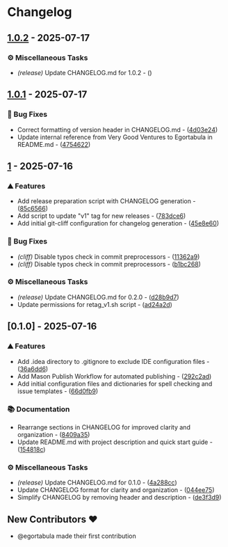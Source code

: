 # Changelog
## [1.0.2](https://github.com/egortabula/egortabula_workflows/compare/v1.0.1..v1.0.2) - 2025-07-17

### ⚙️ Miscellaneous Tasks

- *(release)* Update CHANGELOG.md for 1.0.2 - ([](https://github.com/egortabula/egortabula_workflows/commit/))
## [1.0.1](https://github.com/egortabula/egortabula_workflows/compare/v1..v1.0.1) - 2025-07-17

### 🐛 Bug Fixes

- Correct formatting of version header in CHANGELOG.md - ([4d03e24](https://github.com/egortabula/egortabula_workflows/commit/4d03e24a68186c0297aa6a5d9fcca9d491075d6c))
- Update internal reference from Very Good Ventures to Egortabula in README.md - ([4754622](https://github.com/egortabula/egortabula_workflows/commit/47546226317f6ad3a85689170814b472a508ea15))
## [1](https://github.com/egortabula/egortabula_workflows/compare/v0.1.0..v1) - 2025-07-16

### ⛰️  Features

- Add release preparation script with CHANGELOG generation - ([85c6566](https://github.com/egortabula/egortabula_workflows/commit/85c656617b7ad36e231dd1ddfca77acc77d5f888))
- Add script to update "v1" tag for new releases - ([783dce6](https://github.com/egortabula/egortabula_workflows/commit/783dce603dde08dc836127caba139bb7ad4e6a57))
- Add initial git-cliff configuration for changelog generation - ([45e8e60](https://github.com/egortabula/egortabula_workflows/commit/45e8e6094c2a1405f4dab0f482ac9ae41db0d131))

### 🐛 Bug Fixes

- *(cliff)* Disable typos check in commit preprocessors - ([11362a9](https://github.com/egortabula/egortabula_workflows/commit/11362a96f1696504a134a3f647ebd4db4deeb5ed))
- *(cliff)* Disable typos check in commit preprocessors - ([b1bc268](https://github.com/egortabula/egortabula_workflows/commit/b1bc268c144ebeee0b294bd0bf227b1d8ac8acae))

### ⚙️ Miscellaneous Tasks

- *(release)* Update CHANGELOG.md for 0.2.0 - ([d28b9d7](https://github.com/egortabula/egortabula_workflows/commit/d28b9d733459c043822229e811a5fa15bf6efcec))
- Update permissions for retag_v1.sh script - ([ad24a2d](https://github.com/egortabula/egortabula_workflows/commit/ad24a2d6c8ad2b9cb958d6bbe449b2774b18ebaf))
## [0.1.0] - 2025-07-16

### ⛰️  Features

- Add .idea directory to .gitignore to exclude IDE configuration files - ([36a6dd6](https://github.com/egortabula/egortabula_workflows/commit/36a6dd64d79c33c9fc761b4aa36f5ce71114a047))
- Add Mason Publish Workflow for automated publishing - ([292c2ad](https://github.com/egortabula/egortabula_workflows/commit/292c2ad53f8ff2671bc744506bf20a437f21e9d6))
- Add initial configuration files and dictionaries for spell checking and issue templates - ([66d0fb9](https://github.com/egortabula/egortabula_workflows/commit/66d0fb91d4cc3badb8d98238c176e503c7224db6))

### 📚 Documentation

- Rearrange sections in CHANGELOG for improved clarity and organization - ([8409a35](https://github.com/egortabula/egortabula_workflows/commit/8409a35fbbd2bfecc3db2e2096ad4953d4bd6037))
- Update README.md with project description and quick start guide - ([154818c](https://github.com/egortabula/egortabula_workflows/commit/154818cf4155f2623183d1d5858c65f2042db631))

### ⚙️ Miscellaneous Tasks

- *(release)* Update CHANGELOG.md for 0.1.0 - ([4a288cc](https://github.com/egortabula/egortabula_workflows/commit/4a288cc476c8d743a91e9188db3e710d1117c854))
- Update CHANGELOG format for clarity and organization - ([044ee75](https://github.com/egortabula/egortabula_workflows/commit/044ee75243d3b3800ec4576ac078efc904f708d4))
- Simplify CHANGELOG by removing header and description - ([de3f3d9](https://github.com/egortabula/egortabula_workflows/commit/de3f3d9d36ed3bb83aa584a9de292ae054fdffe6))

## New Contributors ❤️

* @egortabula made their first contribution<!-- generated by git-cliff -->
